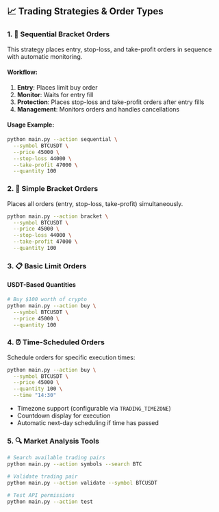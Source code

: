 

## 📈 Trading Strategies & Order Types

### 1. **🎯 Sequential Bracket Orders**

This strategy places entry, stop-loss, and take-profit orders in sequence with automatic monitoring.

#### Workflow:
1. **Entry**: Places limit buy order
2. **Monitor**: Waits for entry fill
3. **Protection**: Places stop-loss and take-profit orders after entry fills
4. **Management**: Monitors orders and handles cancellations

#### Usage Example:
```bash
python main.py --action sequential \
  --symbol BTCUSDT \
  --price 45000 \
  --stop-loss 44000 \
  --take-profit 47000 \
  --quantity 100
```

### 2. **🎯 Simple Bracket Orders**

Places all orders (entry, stop-loss, take-profit) simultaneously.

```bash
python main.py --action bracket \
  --symbol BTCUSDT \
  --price 45000 \
  --stop-loss 44000 \
  --take-profit 47000 \
  --quantity 100
```

### 3. **📋 Basic Limit Orders**

#### USDT-Based Quantities
```bash
# Buy $100 worth of crypto
python main.py --action buy \
  --symbol BTCUSDT \
  --price 45000 \
  --quantity 100
```

### 4. **⏰ Time-Scheduled Orders**

Schedule orders for specific execution times:

```bash
python main.py --action buy \
  --symbol BTCUSDT \
  --price 45000 \
  --quantity 100 \
  --time "14:30"
```

- Timezone support (configurable via `TRADING_TIMEZONE`)
- Countdown display for execution
- Automatic next-day scheduling if time has passed

### 5. **🔍 Market Analysis Tools**

```bash
# Search available trading pairs
python main.py --action symbols --search BTC

# Validate trading pair
python main.py --action validate --symbol BTCUSDT

# Test API permissions
python main.py --action test
```


